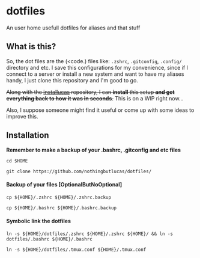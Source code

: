 # dotfiles
An user home usefull dotfiles for aliases and that stuff

## What is this?

So, the dot files are the (<code.</code>) files like: <code>.zshrc</code>, <code>.gitconfig</code>, <code>.config/</code> directory and etc.
I save this configurations for my convenience, since if I connect to a server or install a new system and want to have my aliases handy, I just clone this repository and I'm good to go.

~~Along with the [installucas](https://github.com/nothingbutlucas/installucas) repository, I can **install** this setup **and get everything back to how it was in seconds**.~~ This is on a WIP right now...

Also, I suppose someone might find it useful or come up with some ideas to improve this.

## Installation

**Remember to make a backup of your .bashrc, .gitconfig and etc files**

    cd $HOME

    git clone https://github.com/nothingbutlucas/dotfiles/

#### Backup of your files [OptionalButNoOptional]

    cp ${HOME}/.zshrc ${HOME}/.zshrc.backup

    cp ${HOME}/.bashrc ${HOME}/.bashrc.backup

#### Symbolic link the dotfiles

    ln -s ${HOME}/dotfiles/.zshrc ${HOME}/.zshrc ${HOME}/ && ln -s dotfiles/.bashrc ${HOME}/.bashrc

    ln -s ${HOME}/dotfiles/.tmux.conf ${HOME}/.tmux.conf

